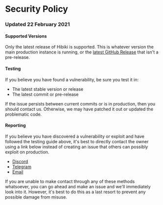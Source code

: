 # Security Policy

### Updated 22 February 2021

#### Supported Versions

Only the latest release of Hibiki is supported. This is whatever version the main production instance is running, or the [latest GitHub Release][1] that isn't a pre-release.

#### Testing

If you believe you have found a vulnerability, be sure you test it in:

- The latest stable version or release
- The latest commit or pre-release

If the issue persists between current commits or is in production, then you should contact us. Otherwise, we may have patched it out or updated the problematic code.

#### Reporting

If you believe you have discovered a vulnerability or exploit and have followed the testing guide above, it's best to directly contact the owner using a link below instead of creating an issue that others can possibly exploit on production.

- [Discord][2]
- [Telegram][3]
- [Email][4]

If you are unable to make contact through any of these methods whatsoever, you can go ahead and make an issue and we'll immediately look into it. However, it's best to do this as a last resort to prevent any possible damage from misuse.

[1]: https://github.com/sysdotini/hibiki/releases/latest "Releases"
[2]: https://discord.gg/gZEj4sM "Discord"
[3]: https://t.me/sysdotini "Telegram"
[4]: mailto:espi@riseup.net "Email"
